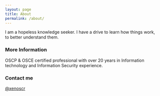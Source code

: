 ```yaml
---
layout: page
title: About
permalink: /about/
---
```


I am a hopeless knowledge seeker. I have a drive to learn how things work, to better understand them.

### More Information

OSCP & OSCE certified professional with over 20 years in Information technology and Information Security experience.

### Contact me

[@xenoscr](https://twitter.com/xenosCR)
